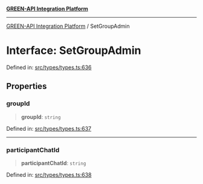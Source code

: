 [**GREEN-API Integration Platform**](../README.md)

***

[GREEN-API Integration Platform](../globals.md) / SetGroupAdmin

# Interface: SetGroupAdmin

Defined in: [src/types/types.ts:636](https://github.com/green-api/greenapi-integration/blob/62a96bf9bfbccb88022bc7b0859de19e8c48289f/src/types/types.ts#L636)

## Properties

### groupId

> **groupId**: `string`

Defined in: [src/types/types.ts:637](https://github.com/green-api/greenapi-integration/blob/62a96bf9bfbccb88022bc7b0859de19e8c48289f/src/types/types.ts#L637)

***

### participantChatId

> **participantChatId**: `string`

Defined in: [src/types/types.ts:638](https://github.com/green-api/greenapi-integration/blob/62a96bf9bfbccb88022bc7b0859de19e8c48289f/src/types/types.ts#L638)
